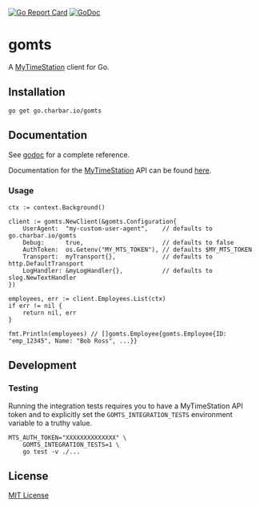 [![Go Report Card](https://goreportcard.com/badge/go.charbar.io/gomts)](https://goreportcard.com/report/go.charbar.io/gomts) [![GoDoc](https://godoc.org/go.charbar.io/gomts?status.svg)](https://godoc.org/go.charbar.io/gomts)

# gomts

A [MyTimeStation] client for Go.

## Installation

```shell
go get go.charbar.io/gomts
```

## Documentation

See [godoc] for a complete reference.

Documentation for the [MyTimeStation] API can be found [here](https://www.mytimestation.com/API.asp#).

### Usage

```golang
ctx := context.Background()

client := gomts.NewClient(&gomts.Configuration{
    UserAgent:  "my-custom-user-agent",    // defaults to go.charbar.io/gomts
    Debug:      true,                      // defaults to false
    AuthToken:  os.Getenv("MY_MTS_TOKEN"), // defaults $MY_MTS_TOKEN
    Transport:  myTransport{},             // defaults to http.DefaultTransport
    LogHandler: &myLogHandler{},           // defaults to slog.NewTextHandler
})

employees, err := client.Employees.List(ctx)
if err != nil {
    return nil, err
}

fmt.Println(employees) // []gomts.Employee{gomts.Employee{ID: "emp_12345", Name: "Bob Ross", ...}}
```

[MyTimeStation]: https://mytimestation.com
[godoc]: https://go.charbar.io/gomts

## Development

### Testing

Running the integration tests requires you to have a MyTimeStation API token
and to explicitly set the `GOMTS_INTEGRATION_TESTS` environment variable to a
truthy value.

```shell
MTS_AUTH_TOKEN="XXXXXXXXXXXXXX" \
    GOMTS_INTEGRATION_TESTS=1 \
    go test -v ./...
```

## License

[MIT License]

[MIT License]: ./README.md
[MyTimeStation]: https://mytimestation.com
[godoc]: https://go.charbar.io/gomts
